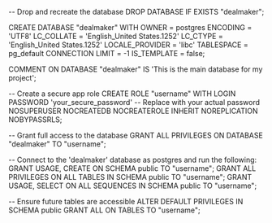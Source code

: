 -- Drop and recreate the database
DROP DATABASE IF EXISTS "dealmaker";

CREATE DATABASE "dealmaker"
WITH
OWNER = postgres
ENCODING = 'UTF8'
LC_COLLATE = 'English_United States.1252'
LC_CTYPE = 'English_United States.1252'
LOCALE_PROVIDER = 'libc'
TABLESPACE = pg_default
CONNECTION LIMIT = -1
IS_TEMPLATE = false;

COMMENT ON DATABASE "dealmaker"
IS 'This is the main database for my project';

-- Create a secure app role
CREATE ROLE "username" WITH
LOGIN
PASSWORD 'your_secure_password' -- Replace with your actual password
NOSUPERUSER
NOCREATEDB
NOCREATEROLE
INHERIT
NOREPLICATION
NOBYPASSRLS;

-- Grant full access to the database
GRANT ALL PRIVILEGES ON DATABASE "dealmaker" TO "username";

-- Connect to the 'dealmaker' database as postgres and run the following:
GRANT USAGE, CREATE ON SCHEMA public TO "username";
GRANT ALL PRIVILEGES ON ALL TABLES IN SCHEMA public TO "username";
GRANT USAGE, SELECT ON ALL SEQUENCES IN SCHEMA public TO "username";

-- Ensure future tables are accessible
ALTER DEFAULT PRIVILEGES IN SCHEMA public
GRANT ALL ON TABLES TO "username";
